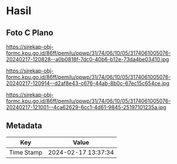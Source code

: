 # Hasil

## Foto C Plano

https://sirekap-obj-formc.kpu.go.id/86ff/pemilu/ppwp/31/74/06/10/05/3174061005076-20240217-120828--a0b0818f-7dc0-40b6-b12e-73da4be03410.jpg

https://sirekap-obj-formc.kpu.go.id/86ff/pemilu/ppwp/31/74/06/10/05/3174061005076-20240217-120914--d2af8e43-c676-44ab-8b0c-67ec15c654ce.jpg

https://sirekap-obj-formc.kpu.go.id/86ff/pemilu/ppwp/31/74/06/10/05/3174061005076-20240217-121001--4ca62629-6cc1-4d61-9845-25197101235a.jpg


## Metadata

| Key        | Value               |
| ---------- | ------------------- |
| Time Stamp | 2024-02-17 13:37:34 |




